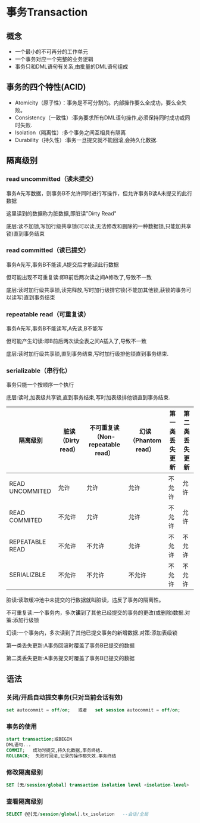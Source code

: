 # 事务Transaction

## 概念

- 一个最小的不可再分的工作单元
- 一个事务对应一个完整的业务逻辑
- 事务只和DML语句有关系,由批量的DML语句组成

## 事务的四个特性(ACID)

- Atomicity（原子性）：事务是不可分割的。内部操作要么全成功，要么全失败。
- Consistency（一致性）:事务要求所有DML语句操作,必须保持同时成功或同时失败. 
- Isolation（隔离性）:多个事务之间互相具有隔离
- Durability（持久性）:事务一旦提交就不能回滚,会持久化数据.

## 隔离级别

### read uncommitted（读未提交）

 事务A先写数据，则事务B不允许同时进行写操作，但允许事务B读A未提交的此行数据

这里读到的数据称为脏数据,即脏读"Dirty Read"

底层:读不加锁,写加行级共享锁(可以读,无法修改和删除的一种数据锁,只能加共享锁)直到事务结束

### read committed（读已提交）

事务A先写,事务B不能读,A提交后才能读此行数据

但可能出现不可重复读:即B前后两次读之间A修改了,导致不一致

底层:读时加行级共享锁,读完释放,写时加行级排它锁(不能加其他锁,获锁的事务可以读写)直到事务结束

### repeatable read（可重复读）

事务A先写,事务B不能读写,A先读,B不能写

但可能产生幻读:即B前后两次读全表之间A插入了,导致不一致

底层:读时加行级共享锁,直到事务结束,写时加行级排他锁直到事务结束.

### serializable（串行化）

事务只能一个按顺序一个执行

底层:读时,加表级共享锁,直到事务结束,写时加表级排他锁直到事务结束.

 

| 隔离级别        | 脏读（Dirty   read） | 不可重复读（Non-repeatable   read） | 幻读（Phantom   read） | 第一类丢失更新 | 第二类丢失更新 |
| --------------- | -------------------- | ----------------------------------- | ---------------------- | -------------- | -------------- |
| READ UNCOMMITED | 允许                 | 允许                                | 允许                   | 不允许         | 允许           |
| READ COMMITED   | 不允许               | 允许                                | 允许                   | 不允许         | 允许           |
| REPEATABLE READ | 不允许               | 不允许                              | 允许                   | 不允许         | 不允许         |
| SERIALIZBLE     | 不允许               | 不允许                              | 不允许                 | 不允许         | 不允许         |

脏读:读取缓冲池中未提交的行数据就叫脏读，违反了事务的隔离性。

不可重复读:一个事务内，多次**读**到了其他已经提交的事务的更改(或删除)数据.对策:添加行级锁

幻读:一个事务内，多次读到了其他已提交事务的新增数据.对策:添加表级锁

第一类丢失更新:A事务回滚时覆盖了事务B已提交的数据

第二类丢失更新:A事务提交时覆盖了事务B已提交的数据

## 语法

### 关闭/开启自动提交事务(只对当前会话有效)

```sql
set autocommit = off/on;   或者   set session autocommit = off/on;
```

### 事务的使用

```sql
start transaction;或BEGIN
DML语句...
COMMIT;   成功时提交,持久化数据,事务终结.
ROLLBACK;  失败时回滚,记录的操作都失效.事务终结
```

### 修改隔离级别

```sql
SET [无/session/global] transaction isolation level <isolation-level>
```

### 查看隔离级别

```sql
SELECT @@[无/session/global].tx_isolation   --会话/全局
```

